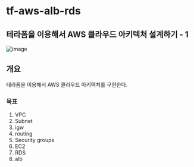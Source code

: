 # tf-aws-alb-rds
## 테라폼을 이용해서 AWS 클라우드 아키텍처 설계하기 - 1


![image](https://user-images.githubusercontent.com/76501289/175929017-ce8684f7-45e5-4970-85e3-59b603d85f4b.png)

## 개요
테라폼을 이용해서 AWS 클라우드 아키텍처를 구현한다.
### 목표 
1. VPC
2. Subnet
3. igw
4. routing
5. Security groups
6. EC2
7. RDS
8. alb
